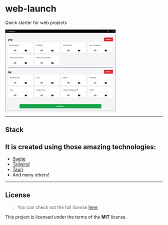 # web-launch
Quick starter for web projects

<img src="./res/output.png" alt="web_launch" width="70%" height="70%" >

---

## Stack
It is created using those amazing technologies:
- 
- [Svelte](https://svelte.dev/)
- [Tailwind](https://tailwindcss.com/)
- [Tauri](https://tauri.studio/)
- And many others!

---

## License
>You can check out the full license [here](https://github.com/hafizhaziq307/web-launch/blob/main/LICENSE)

This project is licensed under the terms of the **MIT** license.

